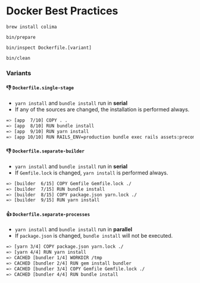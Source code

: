 # Docker Best Practices

```
brew install colima
```

```
bin/prepare
```

```
bin/inspect Dockerfile.[variant]
```

```
bin/clean
```

### Variants
#### 👎 `Dockerfile.single-stage`

- `yarn install` and `bundle install` run in **serial**
- If any of the sources are changed, the installation is performed always.
```bash
=> [app  7/10] COPY . .
=> [app  8/10] RUN bundle install
=> [app  9/10] RUN yarn install
=> [app 10/10] RUN RAILS_ENV=production bundle exec rails assets:precompile  
 ```

#### 👎 `Dockerfile.separate-builder`

- `yarn install` and `bundle install` run in **serial**
- If `Gemfile.lock` is changed, `yarn install` is performed always.
```bash
=> [builder  6/15] COPY Gemfile Gemfile.lock ./
=> [builder  7/15] RUN bundle install
=> [builder  8/15] COPY package.json yarn.lock ./
=> [builder  9/15] RUN yarn install
```

#### 👍 `Dockerfile.separate-processes`

- `yarn install` and `bundle install` run in **parallel**
- If `package.json` is changed, `bundle install` will not be executed.

```bash
=> [yarn 3/4] COPY package.json yarn.lock ./
=> [yarn 4/4] RUN yarn install                    
=> CACHED [bundler 1/4] WORKDIR /tmp                         
=> CACHED [bundler 2/4] RUN gem install bundler              
=> CACHED [bundler 3/4] COPY Gemfile Gemfile.lock ./         
=> CACHED [bundler 4/4] RUN bundle install                                   
```
